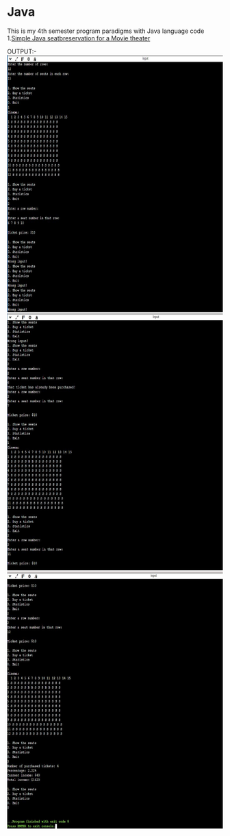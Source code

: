 # Java
This is my 4th semester program paradigms with Java language code<br>
1.<a href="Cinema.java">Simple Java seatbreservation for a Movie theater</a>

OUTPUT:-<br>
<img src="1.JPG" width="900" height="600"><br>
<img src="2.JPG" width="900" height="600"><br>
<img src="3.JPG" width="900" height="600">
